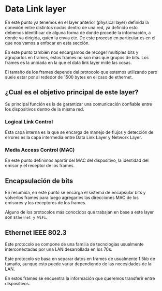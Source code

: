 # Data Link layer

En este punto ya tenemos en el layer anterior (physical layer) definida la conexión entre distintos nodos dentro de una red, ya definido esto debemos identificar de alguna forma de donde procede la información, a donde va dirigida, quien la envía etc. De este proceso en particular es en el que nos vamos a enfocar en esta sección.

En este punto también nos encargamos de recoger multiples bits y agruparlos en frames, estos frames no son más que grupos de bits. Los frames es la unidada en la que el data link layer mide las cosas.

El tamaño de los frames depende del protocolo que estemos utilizando pero suele estar por al rededor de 1500 bytes en el caso de ethernet.

## ¿Cual es el objetivo principal de este layer?

Su principal función es la de garantizar una comunicación confiable entre los dispositivos dentro de la misma red.

### Logical Link Control

Esta capa interna es la que se encarga de manejo de flujos y detección de errores es la capa intermedia entre Data Link Layer y Network Layer.

### Media Access Control (MAC)

En este punto definimos apartir del MAC del dispositivo, la identidad del emisor y el receptor de los frames.

## Encapsulación de bits

En resumida, en este punto se encarga el sistema de encapsular bits y volverlos frames para luego agregarles las direcciones MAC de los emisores y los receptores de los frames.

Alguno de los protocolos más conocidos que trabajan en base a este layer son `Ethernet y WiFi`.

## Ethernet IEEE 802.3

Este protocolo se compone de una familia de tecnologias usualmente interconectadas por una LAN desarrollada en los 70s.

Este protocolo se basa en separar datos en frames de usualmente 1.5kb de tamaño, aunque esto puede variar dependiendo de las necesidades de la LAN.

En estos frames se encuentra la información que queremos transferir entre dispositivos.
